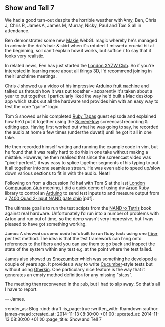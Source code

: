 Show and Tell 7
---------------

We had a good turn-out despite the horrible weather with Amy, Ben, Chris J, Chris R, James A, James M, Murray, Nicky, Paul and Tom S all in attendance.

Ben demonstrated some new [Makie][] WebGL magic whereby he's managed to animate the doll's hair & skirt when it's rotated. I missed a crucial bit at the beginning, so I can't explain how it works, but suffice it to say that it looks very realistic.

In related news, Ben has just started the [London XYZW Club][]. So if you're interested in learning more about all things 3D, I'd recommend joining in their lunchtime meetings.

Chris J showed us a video of his impressive [Arduino fruit machine][] and talked us through how it was put together - apparently it's taken about a year to put together. I particularly liked the way he'd built a Mac desktop app which stubs out all the hardware and provides him with an easy way to test the core "game" logic.

Tom S showed us his completed [Ruby Tapas][] guest episode and explained how he'd put it together using the [ScreenFlow][] screencast recording & editing app. Having first worked out what he was going to say, he recorded the audio at home a few times (under the duvet!) until he got it all in one take.

He then recorded himself writing and running the example code in vim, but he found that it was really hard to do this in one take without making a mistake. However, he then realised that since the screencast video was "pixel-perfect", it was easy to splice together segments of his typing to put it all together into one seamless stream. He was even able to speed up/slow down various sections to fit in with the audio. Neat!

Following on from a discussion I'd had with Tom S at the last [London Computation Club][] meeting, I did a quick demo of using the [Artoo][] Ruby library to control an [Arduino][] to send test inputs to and measure output from a [7400 Quad 2-input NAND gate chip][] [pdf].

The ultimate goal is to run the test scripts from the [NAND to Tetris][] book against real hardware. Unfortunately I'd run into a number of problems with Artoo and run out of time, so the demo wasn't very impressive, but I was pleased to have got something working.

James A showed us some code he's built to run Ruby tests using one [fiber][Fiber Docs] per test method. The idea is that the test framework can hang onto references to the fibers and you can use them to go back and inspect the state of the system within any test e.g. at the point where the test failed.

James also showed us [Snozcumber][] which was something he developed a couple of years ago. It provides a way to write [Cucumber][]-style tests but without using [Gherkin][]. One particularly nice feature is the way that it generates an empty method definition for any missing "steps".

The meeting then reconvened in the pub, but I had to slip away. So that's all I have to report.

-- James.


[Makie]: https://mymakie.com/
[London XYZW Club]: http://xyzw.club/
[WebGL]: http://get.webgl.org/
[Arduino fruit machine]: https://www.youtube.com/watch?v=TN1qQwnYM6c
[Ruby Tapas]: http://www.rubytapas.com/
[ScreenFlow]: http://www.telestream.net/screenflow/
[London Computation Club]: http://london.computation.club/
[Artoo]: http://artoo.io/
[Arduino]: http://www.arduino.cc/
[7400 Quad 2-input NAND gate chip]: http://www.ti.com/lit/ds/symlink/sn74hct00.pdf
[NAND to Tetris]: http://www.nand2tetris.org/
[Fiber Docs]: http://www.ruby-doc.org/core-2.1.4/Fiber.html
[Snozcumber]: https://github.com/lazyatom/snozcumber
[Cucumber]: http://cukes.info/
[Gherkin]: https://github.com/cucumber/gherkin

:render_as: Blog
:kind: draft
:is_page: true
:written_with: Kramdown
:author: james-mead
:created_at: 2014-11-13 08:30:00 +01:00
:updated_at: 2014-11-13 08:30:00 +01:00
:page_title: Show and Tell 7
